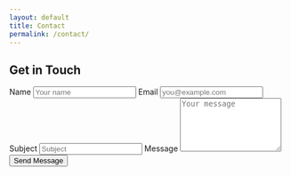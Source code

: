 ```yaml
---
layout: default
title: Contact
permalink: /contact/
---
```


<section class="contact-form container">
  <h2>Get in Touch</h2>
  <form action="https://formspree.io/f/yourFormID" method="POST">
    <label>
      Name
      <input type="text" name="name" placeholder="Your name" required>
    </label>
    <label>
      Email
      <input type="email" name="email" placeholder="you@example.com" required>
    </label>
    <label>
      Subject
      <input type="text" name="subject" placeholder="Subject" required>
    </label>
    <label>
      Message
      <textarea name="message" rows="6" placeholder="Your message" required></textarea>
    </label>
    <button type="submit">Send Message</button>
  </form>
</section>
